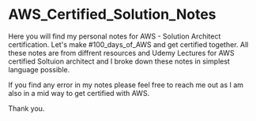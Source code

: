 # AWS_Certified_Solution_Notes

Here you will find my personal notes for AWS - Solution Architect certification. 
Let's make #100_days_of_AWS  and get certified together. All these notes are from diffrent resources and Udemy Lectures for AWS certified Soltuion architect and I broke down these notes in simplest language possible.

If you find any error in my notes please feel free to reach me out as I am also in a mid way to get certified with AWS.

Thank you.
